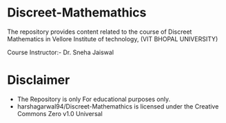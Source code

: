# Discreet-Mathemathics

The repository provides content related to the course of Discreet Mathematics in Vellore Institute of technology, (VIT BHOPAL UNIVERSITY)

Course Instructor:- Dr. Sneha Jaiswal

# Disclaimer
* The Repository is only For educational purposes only.
* harshagarwal94/Discreet-Mathemathics is licensed under the Creative Commons Zero v1.0 Universal
